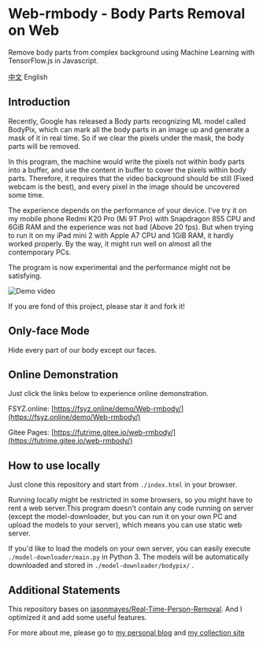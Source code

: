 # Web-rmbody - Body Parts Removal on Web
Remove body parts from complex background using Machine Learning with TensorFlow.js in Javascript.

[中文](./README.md)	English

## Introduction

Recently, Google has released a Body parts recognizing ML model called BodyPix, which can mark all the body parts in an image up and generate a mask of it in real time. So if we clear the pixels under the mask, the body parts will be removed.

In this program, the machine would write the pixels not within body parts into a buffer, and use the content in buffer to cover the pixels within body parts. Therefore, it requires that the video background should be still (Fixed webcam is the best), and every pixel in the image should be uncovered some time.

The experience depends on the performance of your device. I've try it on my mobile phone Redmi K20 Pro (Mi 9T Pro) with Snapdragon 855 CPU and 6GiB RAM and the experience was not bad (Above 20 fps). But when trying to run it on my iPad mini 2 with Apple A7 CPU and 1GiB RAM, it hardly worked properly. By the way, it might run well on almost all the contemporary PCs.

The program is now experimental and the performance might not be satisfying.

![Demo video](./demo.gif)

If you are fond of this project, please star it and fork it!

## Only-face Mode

Hide every part of our body except our faces.

## Online Demonstration

Just click the links below to experience online demonstration.

FSYZ.online: [https://fsyz.online/demo/Web-rmbody/](https://fsyz.online/demo/Web-rmbody/)

Gitee Pages: [https://futrime.gitee.io/web-rmbody/](https://futrime.gitee.io/web-rmbody/)

## How to use locally

Just clone this repository and start from `./index.html` in your browser.

Running locally might be restricted in some browsers, so you might have to rent a web server.This program doesn't contain any code running on server (except the model-downloader, but you can run it on your own PC and upload the models to your server), which means you can use static web server.

If you'd like to load the models on your own server, you can easily execute `./model-downloader/main.py` in Python 3. The models will be automatically downloaded and stored in `./model-downloader/bodypix/` .

## Additional Statements

This repository bases on [jasonmayes/Real-Time-Person-Removal](https://github.com/jasonmayes/Real-Time-Person-Removal). And I optimized it and add some useful features.

For more about me, please go to [my personal blog](https://blog.futrime.com) and [my collection site](https://fsyz.online)
